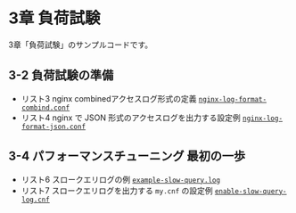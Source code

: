 # 3章 負荷試験

3章「負荷試験」のサンプルコードです。

## 3-2 負荷試験の準備

- リスト3 nginx combinedアクセスログ形式の定義 [`nginx-log-format-combind.conf`](nginx-log-format-combind.conf)
- リスト4 nginx で JSON 形式のアクセスログを出力する設定例 [`nginx-log-format-json.conf`](nginx-log-format-json.conf)

## 3-4 パフォーマンスチューニング 最初の一歩

- リスト6 スロークエリログの例 [`example-slow-query.log`](example-slow-query.log)
- リスト7 スロークエリログを出力する `my.cnf` の設定例 [`enable-slow-query-log.cnf`](enable-slow-query-log.cnf)
